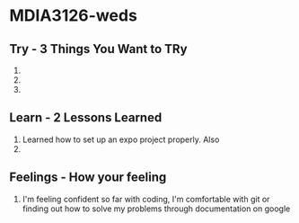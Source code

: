 # MDIA3126-weds

## Try - 3 Things You Want to TRy

1.
2.
3.

## Learn - 2 Lessons Learned

1. Learned how to set up an expo project properly. Also 
2. 

## Feelings - How your feeling

1. I'm feeling confident so far with coding, I'm comfortable with git or finding out how to solve my problems through documentation on google
